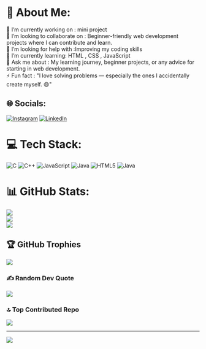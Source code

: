 # 💫 About Me:
🔭 I’m currently working on : mini project<br>👯 I’m looking to collaborate on :  Beginner-friendly web development projects where I can contribute and learn.<br>🤝 I’m looking for help with :Improving my coding skills<br>🌱 I’m currently learning: HTML , CSS , JavaScript<br>💬 Ask me about : My learning journey, beginner projects, or any advice for starting in web development.<br>⚡ Fun fact  : "I love solving problems — especially the ones I accidentally create myself. 😄"


## 🌐 Socials:
[![Instagram](https://img.shields.io/badge/Instagram-%23E4405F.svg?logo=Instagram&logoColor=white)](https://instagram.com/https://www.instagram.com/_shalu_saigal_/?hl=en) [![LinkedIn](https://img.shields.io/badge/LinkedIn-%230077B5.svg?logo=linkedin&logoColor=white)](https://linkedin.com/in/https://www.linkedin.com/in/shalu-kumari-b06087290/) 

# 💻 Tech Stack:
![C](https://img.shields.io/badge/c-%2300599C.svg?style=flat&logo=c&logoColor=white) ![C++](https://img.shields.io/badge/c++-%2300599C.svg?style=flat&logo=c%2B%2B&logoColor=white) ![JavaScript](https://img.shields.io/badge/javascript-%23323330.svg?style=flat&logo=javascript&logoColor=%23F7DF1E) ![Java](https://img.shields.io/badge/java-%23ED8B00.svg?style=flat&logo=openjdk&logoColor=white) ![HTML5](https://img.shields.io/badge/html5-%23E34F26.svg?style=flat&logo=html5&logoColor=white) ![Java](https://img.shields.io/badge/java-%23ED8B00.svg?style=flat&logo=openjdk&logoColor=white)
# 📊 GitHub Stats:
![](https://github-readme-stats.vercel.app/api?username=shalukumari2212&theme=calm_pink&hide_border=false&include_all_commits=false&count_private=false)<br/>
![](https://nirzak-streak-stats.vercel.app/?user=shalukumari2212&theme=calm_pink&hide_border=false)<br/>
![](https://github-readme-stats.vercel.app/api/top-langs/?username=shalukumari2212&theme=calm_pink&hide_border=false&include_all_commits=false&count_private=false&layout=compact)

## 🏆 GitHub Trophies
![](https://github-profile-trophy.vercel.app/?username=shalukumari2212&theme=radical&no-frame=false&no-bg=false&margin-w=4)

### ✍️ Random Dev Quote
![](https://quotes-github-readme.vercel.app/api?type=vetical&theme=radical)

### 🔝 Top Contributed Repo
![](https://github-contributor-stats.vercel.app/api?username=shalukumari2212&limit=5&theme=catppuccin_latte&combine_all_yearly_contributions=true)

---
[![](https://visitcount.itsvg.in/api?id=shalukumari2212&icon=0&color=0)](https://visitcount.itsvg.in)

<!-- Proudly created with GPRM ( https://gprm.itsvg.in ) -->
